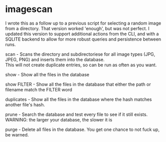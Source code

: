 # imagescan

I wrote this as a follow up to a previous script for selecting a random image from a directory.  That version worked 'enough', but was not perfect.  I updated this version to support additional actions from the CLI, and with a SQLITE backend to allow for more robust queries and persistence between runs.

  scan        - Scans the directory and subdirectoriese for all image types (JPG, JPEG, PNG) and inserts them into the database.  
                This will not create duplicate entries, so can be run as often as you want.
                
  show        - Show all the files in the database
  
  show FILTER - Show all the files in the database that either the path or filename match the FILTER word
  
  duplicates  - Show all the files in the database where the hash matches another file's hash.  
  
  prune       - Search the database and test every file to see if it still exists.  WARNING: the larger your database, the slower it is
  
  purge       - Delete all files in the database.  You get one chance to not fuck up, be warned.  

